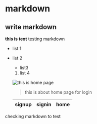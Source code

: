 # markdown
## write markdown

**this is text**
testing markdown
+ list 1
+ list 2
  + list3
   1. list 4
   
   ![this is home page](https://firebasestorage.googleapis.com/v0/b/fir-login-react-66d68.appspot.com/o/images%2Finstacalm%201.PNG?alt=media&token=d12f9dbf-9689-4e78-8e9d-b9c9798f47bd)
   > this is about home page for login 
   
   
   | signup | signin | home |
   | --- | --- | --- |
   
   
checking markdown to test
